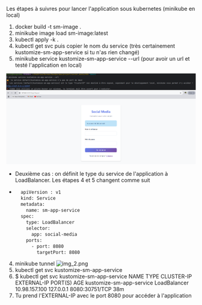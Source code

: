 Les étapes à suivres pour lancer l'application sous kubernetes (minikube en local)

1. docker build -t sm-image .
2. minikube image load sm-image:latest
3. kubectl apply -k .
4. kubectl get svc puis copier le nom du service (très certainement kustomize-sm-app-service si tu n'as rien changé)
5. minikube service kustomize-sm-app-service --url (pour avoir un url et testé l'application en local)

![img.png](img.png)
![img_1.png](img_1.png)


- Deuxième cas : on définit le type du service de l'application à LoadBalancer. Les étapes 4 et 5 changent comme suit
- ```
    apiVersion : v1
    kind: Service
    metadata:
      name: sm-app-service
    spec:
      type: LoadBalancer
      selector:
        app: social-media
      ports:
        - port: 8080
          targetPort: 8080
  ```
4. minikube tunnel 
   ![img_2.png](img_2.png)
5. kubectl get svc kustomize-sm-app-service
6. $ kubectl get svc kustomize-sm-app-service
   NAME                       TYPE           CLUSTER-IP      EXTERNAL-IP   PORT(S)          AGE
   kustomize-sm-app-service   LoadBalancer   10.98.157.100   127.0.0.1     8080:30751/TCP   38m
7. Tu prend l'EXTERNAL-IP avec le port 8080 pour accéder à l'application
